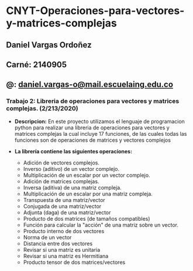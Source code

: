 # CNYT-Operaciones-para-vectores-y-matrices-complejas
## Daniel Vargas Ordoñez
## Carné: 2140905
## @: daniel.vargas-o@mail.escuelaing.edu.co

### Trabajo 2: Libreria de operaciones para vectores y matrices complejas. (2/213/2020)
* **Descripcion:** En este proyecto utilizamos el lenguaje de programacion python para realizar una libreria de operaciones para vectores y matrices complejas la cual incluye 17 funciones, de las cuales todas las  funciones son de operaciones de matrices y vectores complejos
* **La librería contiene las siguientes operaciones:**

  - Adición de vectores complejos.
  - Inverso (aditivo) de un vector complejo.
  - Multiplicación de un escalar por un vector complejo.
  - Adición de matrices complejas.
  - Inversa (aditiva) de una matriz compleja.
  - Multiplicación de un escalar por una matriz compleja.
  - Transpuesta de una matriz/vector
  - Conjugada de una matriz/vector
  - Adjunta (daga) de una matriz/vector
  - Producto de dos matrices (de tamaños compatibles)
  - Función para calcular la "acción" de una matriz sobre un vector.
  - Producto interno de dos vectores
  - Norma de un vector
  - Distancia entre dos vectores
  - Revisar si una matriz es unitaria
  - Revisar si una matriz es Hermitiana
  - Producto tensor de dos matrices/vectores
